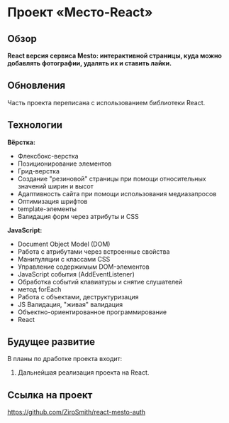 # Проект «Место-React»

## Обзор

__React версия сервиса Mesto: интерактивной страницы, куда можно добавлять фотографии, удалять их и ставить лайки.__

## Обновления

Часть проекта переписана c использованием библиотеки React.

## Технологии

__Вёрстка:__
* Флексбокс-верстка
* Позиционирование элементов
* Грид-верстка
* Создание "резиновой" страницы при помощи относительных значений ширин и высот
* Адаптивность сайта при помощи использования медиазапросов
* Оптимизация шрифтов
* template-элементы
* Валидация форм через атрибуты и CSS

__JavaScript:__
* Document Object Model (DOM)
* Работа с атрибутами через встроенные свойства
* Манипуляции с классами CSS
* Управление содержимым DOM-элементов
* JavaScript события (AddEventListener)
* Обработка событий клавиатуры и снятие слушателей
* метод forEach
* Работа с объектами, деструктуризация
* JS Валидация, "живая" валидация
* Объектно-ориентированное программирование
* React

## Будущее развитие

В планы по дработке проекта входит:
1. Дальнейшая реализация проекта на React.

## Ссылка на проект

https://github.com/ZiroSmith/react-mesto-auth
